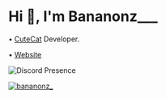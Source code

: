 <h1>Hi 👋, I'm Bananonz___</h1>

• [CuteCat](https://cutecat.click) Developer.

• [Website](https://www.bananonz.dev) 

![Discord Presence](https://lanyard.cnrad.dev/api/660477458209964042)

<p align="left"> <a href="https://twitter.com/bananonz_" target="blank"><img src="https://img.shields.io/twitter/follow/bananonz_?logo=twitter&style=for-the-badge" alt="bananonz_" /></a> </p>

